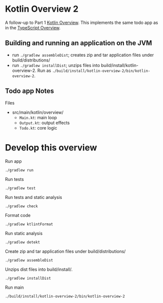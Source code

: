 Kotlin Overview 2
=================

A follow-up to Part 1
[Kotlin Overview](https://github.com/lj-ditrapani/kotlin-overview).
This implements the same todo app as in the
[TypeScript Overview](https://github.com/lj-ditrapani/typescript-overview).


Building and running an application on the JVM
----------------------------------------------

- run `./gradlew assembleDist`;
  creates zip and tar application files under build/distributions/
- run `./gradlew installDist`;
  unzips files into build/install/kotlin-overview-2.
  Run as `./build/install/kotlin-overview-2/bin/kotlin-overview-2`.


Todo app Notes
--------------

Files

- src/main/kotlin/overview/
    - `Main.kt`: main loop
    - `Output.kt`: output effects
    - `Todo.kt`: core logic


Develop this overview
=====================

Run app

    ./gradlew run

Run tests

    ./gradlew test

Run tests and static analysis

    ./gradlew check

Format code

    ./gradlew ktlintFormat

Run static analysis

    ./gradlew detekt

Create zip and tar application files under build/distributions/

    ./gradlew assembleDist

Unzips dist files into build/install/.

    ./gradlew installDist

Run main

    ./build/install/kotlin-overview-2/bin/kotlin-overview-2
